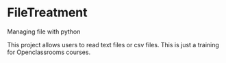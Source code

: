 # FileTreatment
Managing file with python

This project allows users to read text files or csv files. 
This is just a training for Openclassrooms courses.
